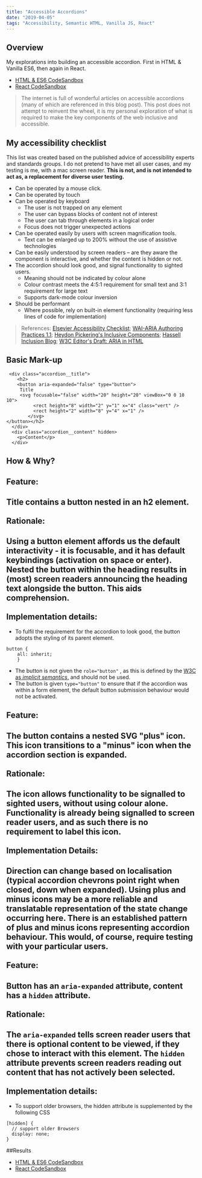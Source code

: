 ```yaml
---
title: "Accessible Accordions"
date: "2019-04-05"
tags: "Accessibility, Semantic HTML, Vanilla JS, React"
---
```


## Overview

My explorations into building an accessible accordion. First in HTML & Vanilla ES6, then again in React.

* <a href="https://codesandbox.io/s/accessible-accordion-vanilla-6sk0w" target="_blank">HTML & ES6 CodeSandbox</a>
* <a href="https://codesandbox.io/s/accessible-accordion-react-uew6n" target="_blank">React CodeSandbox</a>

> The internet is full of wonderful articles on accessible accordions (many of which are referenced in this blog post). This post does not attempt to reinvent the wheel, it is my personal exploration of what is required to make the key components of the web inclusive and accessible. 

## My accessibility checklist

 This list was created based on the published advice of accessibility experts and standards groups.  I do not pretend to have met all user cases, and my testing is me, with a mac screen reader. **This is not, and is not intended to act as, a replacement for diverse user testing.**
* Can be operated by a mouse click.
* Can be operated by touch
* Can be operated by keyboard
	* The user is not trapped on any element
	* The user can bypass blocks of content not of interest
	* The user can tab through elements in a logical order
	* Focus does not trigger unexpected actions
* Can be operated easily by users with screen magnification tools.
	* Text can be enlarged up to 200% without the use of assistive technologies
* Can be easily understood by screen readers – are they aware the component is interactive, and whether the content is hidden or not.
* The accordion should look good, and signal functionality to sighted users.
	* Meaning should not be indicated by colour alone
	* Colour contrast meets the 4:5:1 requirement for small text and 3:1 requirement for large text
	* Supports dark-mode colour inversion
* Should be performant 
	* Where possible, rely on built-in element functionality (requiring less lines of code for implementation)

> References: <a href="https://romeo.elsevier.com/accessibility_checklist" target="_blank">Elsevier Accessibility Checklist</a>;  <a href="https://www.w3.org/TR/wai-aria-practices/" target="_blank">WAI-ARIA Authoring Practices 1.1</a>;   <a href="https://inclusive-components.design/" target="_blank">Heydon Pickering's Inclusive Components</a>;  <a href="https://www.hassellinclusion.com/blog/" target="_blank">Hassell Inclusion Blog</a>; <a href="https://w3c.github.io/html-aria/" target="_blank">W3C Editor's Draft: ARIA in HTML</a>

## Basic Mark-up 

```
 <div class="accordion__title">
    <h2>
    <button aria-expanded="false" type="button">
     Title 
     <svg focusable="false" width="20" height="20" viewBox="0 0 10 10">
          <rect height="8" width="2" y="1" x="4" class="vert" />
          <rect height="2" width="8" y="4" x="1" />
        </svg>
</button></h2>
  </div>
  <div class="accordion__content" hidden>
    <p>Content</p>
  </div>
```

## How & Why?  

**Feature:**  
--------------  
Title contains a button nested in an h2 element.  
<br>
**Rationale:**  
--------------
Using a button element affords us the default interactivity - it is focusable, and it has default keybindings (activation on space or enter). Nested the button within the heading results in (most) screen readers announcing the heading text alongside the button. This aids comprehension.  
<br>
**Implementation details:**  
--------  
* To fulfil the requirement for the accordion to look good, the button adopts the styling of its parent element.
```
button {
    all: inherit;
    }
```
* The button is not given the `role="button"` , as this is defined by the <a href="https://w3c.github.io/html-aria/#el-button" target="_blank">W3C as *implicit semantics*,</a> and should not be used. 
* The button is given `type="button"` to ensure that if the accordion was within a form element, the default button submission behaviour would not be activated.  

**Feature:**  
--------------  
The button contains a nested SVG "plus" icon. This icon transitions to a "minus" icon when the accordion section is expanded.  
<br> 
**Rationale:**  
-----
The icon allows functionality to be signalled to sighted users, without using colour alone. Functionality is already being signalled to screen reader users, and as such there is no requirement to label this icon.  
<br>
**Implementation Details:**  
------
Direction can change based on localisation (typical accordion chevrons point right when closed, down when expanded). Using plus and minus icons may be a more reliable and translatable representation of the state change occurring here. There is an established pattern of plus and minus icons representing accordion behaviour. This would, of course, require testing with your particular users. 
<br>  
**Feature:**  
------
Button has an `aria-expanded` attribute, content has a `hidden` attribute. 
<br>  
**Rationale:**  
------
The `aria-expanded` tells screen reader users that there is optional content to be viewed, if they chose to interact with this element. The `hidden` attribute prevents screen readers reading out content that has not actively been selected. 
<br>  
**Implementation details:** 
----------
* To support older browsers, the hidden attribute is supplemented by the following CSS
```
[hidden] {
  // support older Browsers
  display: none;
}
```

##Results 

* <a href="https://codesandbox.io/s/accessible-accordion-vanilla-6sk0w" target="_blank">HTML & ES6 CodeSandbox</a>
* <a href="https://codesandbox.io/s/accessible-accordion-react-uew6n" target="_blank">React CodeSandbox</a>